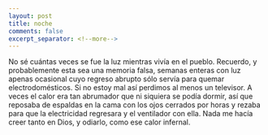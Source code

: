 ```yaml
--- 
layout: post 
title: noche 
comments: false 
excerpt_separator: <!--more--> 
---
```


No sé cuántas veces se fue la luz mientras vivía en el pueblo. Recuerdo,
y probablemente esta sea una memoria falsa, semanas enteras con luz apenas
ocasional cuyo regreso abrupto sólo servía para quemar electrodomésticos.
Si no estoy mal así perdimos al menos un televisor. A veces el calor era
tan abrumador que ni siquiera se podía dormir, así que reposaba de
espaldas en la cama con los ojos cerrados por horas y rezaba para que la
electricidad regresara y el ventilador con ella. Nada me hacía creer tanto
en Dios, y odiarlo, como ese calor infernal. 



